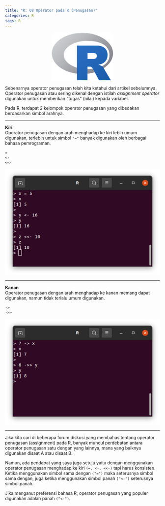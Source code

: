 ```yaml
---
title: "R: 08 Operator pada R (Penugasan)"
categories: R
tags: R
---
```

<p align="center">
  <img src="/assets/images/r-proglang/r-logo.png" alt="Logo R" title="Logo R" class="logo-topic" />
</p>

Sebenarnya operator penugasan telah kita ketahui dari artikel sebelumnya. Operator penugasan atau sering dikenal dengan istilah _assignment operator_ digunakan untuk memberikan "tugas" (nilai) kepada variabel.  

Pada R, terdapat 2 kelompok operator penugasan yang dibedakan berdasarkan simbol arahnya.

----

**Kiri**  
Operator penugasan dengan arah menghadap ke kiri lebih umum digunakan, terlebih untuk simbol `"="` banyak digunakan oleh berbagai bahasa pemrograman.

    =    
    <-   
    <<-  

<p align="center">
  <img src="/assets/images/r-proglang/r-08-penugasan-kiri.png" alt="Operator penugasan (Kiri) pada R" title="Operator penugasan (Kiri) pada R" />
</p>

----

**Kanan**  
Operator penugasan dengan arah menghadap ke kanan memang dapat digunakan, namun tidak terlalu umum digunakan. 

    ->   
    ->> 

<p align="center">
  <img src="/assets/images/r-proglang/r-08-penugasan-kanan.png" alt="Operator penugasan (Kanan) pada R" title="Operator penugasan (Kanan) pada R" />
</p>

----

Jika kita cari di beberapa forum diskusi yang membahas tentang operator penugasan (assignment) pada R, banyak muncul perdebatan antara operator penugasan satu dengan yang lainnya, mana yang baiknya digunakan disaat A atau disaat B.  

Namun, ada pendapat yang saya juga setuju yaitu dengan menggunakan operator penugasan menghadap ke kiri `(=, <-, <<-)` tapi harus konsisten. Ketika menggunakan simbol sama dengan `("=")` maka seterusnya simbol sama dengan, juga ketika menggunakan simbol panah `("<-")` seterusnya simbol panah.  

Jika menganut preferensi bahasa R, operator penugasan yang populer digunakan adalah panah `("<-")`.